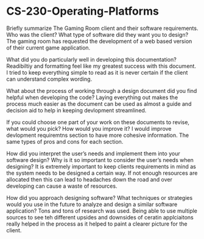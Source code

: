 # CS-230-Operating-Platforms

Briefly summarize The Gaming Room client and their software requirements. Who was the client? What type of software did they want you to design?
The gaming room has requested the development of a web based version of their current game application. 

What did you do particularly well in developing this documentation?
Readibiltiy and formatting feel like my greatest success with this document. I tried to keep everything simple to read as it is never certain if the client can understand complex wording.

What about the process of working through a design document did you find helpful when developing the code?
Laying everything out makes the process much easier as the document can be used as almost a guide and decision aid to help in keeping devlopment streamlined.

If you could choose one part of your work on these documents to revise, what would you pick? How would you improve it?
I would improve devlopment requiremtns section to have more cohesive information. The same types of pros and cons for each section.

How did you interpret the user’s needs and implement them into your software design? Why is it so important to consider the user’s needs when designing?
It is extremely important to keep clients requirements in mind as the system needs to be designed a certain way. If not enough resources are allocated then this can lead to headaches down the road and over developing can cause a waste of resources.

How did you approach designing software? What techniques or strategies would you use in the future to analyze and design a similar software application?
Tons and tons of research was used. Being able to use multiple sources to see teh different upsides and downsides of ceratin applciaitons really helped in the process as it helped to paint a clearer picture for the client. 
